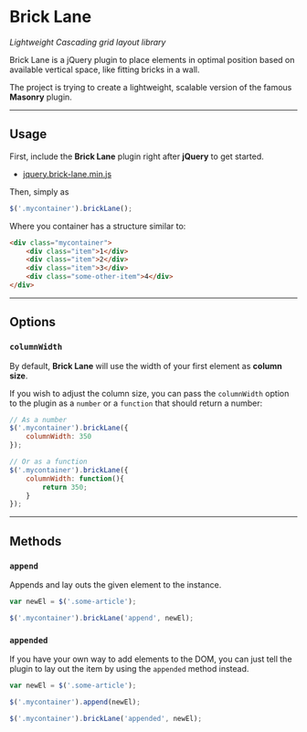 # Brick Lane

_Lightweight Cascading grid layout library_

Brick Lane is a jQuery plugin to place elements in optimal position based on available vertical space, like fitting bricks in a wall.

The project is trying to create a lightweight, scalable version of the famous **Masonry** plugin.

---

## Usage

First, include the **Brick Lane** plugin right after **jQuery** to get started.

+ [jquery.brick-lane.min.js](https://github.com/squallstar/brick-lane/blob/master/src/jquery.brick-lane.min.js)

Then, simply as

```javascript
$('.mycontainer').brickLane();
```
   
Where you container has a structure similar to:

```html
<div class="mycontainer">
	<div class="item">1</div>
	<div class="item">2</div>
	<div class="item">3</div>
	<div class="some-other-item">4</div>
</div>
```

---

## Options

### ``columnWidth``

By default, **Brick Lane** will use the width of your first element as **column size**.

If you wish to adjust the column size, you can pass the ``columnWidth`` option to the plugin as a ``number`` or a ``function`` that should return a number:
	
```javascript
// As a number
$('.mycontainer').brickLane({
    columnWidth: 350
});

// Or as a function
$('.mycontainer').brickLane({
    columnWidth: function(){
    	return 350;
    }
});
```

---

## Methods

### ``append``

Appends and lay outs the given element to the instance.

```javascript
var newEl = $('.some-article');

$('.mycontainer').brickLane('append', newEl);
```

### ``appended``

If you have your own way to add elements to the DOM, you can just tell the plugin to lay out the item by using the ``appended`` method instead.

```javascript
var newEl = $('.some-article');

$('.mycontainer').append(newEl);

$('.mycontainer').brickLane('appended', newEl);
```
